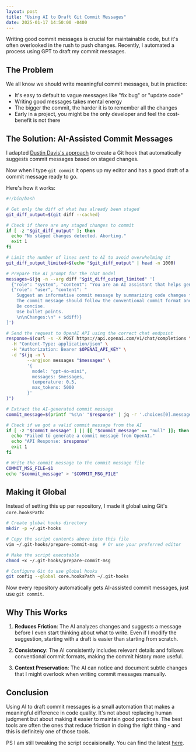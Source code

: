```yaml
---
layout: post
title: "Using AI to Draft Git Commit Messages"
date: 2025-01-17 14:50:00 -0400
---
```


Writing good commit messages is crucial for maintainable code, but it's often overlooked in the rush to push changes.
Recently, I automated a process using GPT to draft my commit messages.

## The Problem

We all know we should write meaningful commit messages, but in practice:

- It's easy to default to vague messages like "fix bug" or "update code"
- Writing good messages takes mental energy
- The bigger the commit, the harder it is to remember all the changes
- Early in a project, you might be the only developer and feel the cost-benefit is not there

## The Solution: AI-Assisted Commit Messages

I adapted [Dustin Davis's approach](https://dustindavis.me/blog/use-ai-to-write-your-git-commit-messages/) to create a Git hook that automatically suggests commit messages based on staged changes.

Now when I type `git commit` it opens up my editor and has a good draft of a commit message ready to go.

Here's how it works:

```bash
#!/bin/bash

# Get only the diff of what has already been staged
git_diff_output=$(git diff --cached)

# Check if there are any staged changes to commit
if [ -z "$git_diff_output" ]; then
  echo "No staged changes detected. Aborting."
  exit 1
fi

# Limit the number of lines sent to AI to avoid overwhelming it
git_diff_output_limited=$(echo "$git_diff_output" | head -n 1000)

# Prepare the AI prompt for the chat model
messages=$(jq -n --arg diff "$git_diff_output_limited" '[
  {"role": "system", "content": "You are an AI assistant that helps generate git commit messages based on code changes."},
  {"role": "user", "content": "
    Suggest an informative commit message by summarizing code changes from the shared command output. 
    The commit message should follow the conventional commit format and provide meaningful context for future readers.
    Be concise.  
    Use bullet points.
    \n\nChanges:\n" + $diff)}
]')

# Send the request to OpenAI API using the correct chat endpoint
response=$(curl -s -X POST https://api.openai.com/v1/chat/completions \
  -H "Content-Type: application/json" \
  -H "Authorization: Bearer $OPENAI_API_KEY" \
  -d "$(jq -n \
        --argjson messages "$messages" \
        '{
          model: "gpt-4o-mini",
          messages: $messages,
          temperature: 0.5,
          max_tokens: 5000
        }'
)")

# Extract the AI-generated commit message
commit_message=$(printf '%s\n' "$response" | jq -r '.choices[0].message.content' | sed 's/^ *//g')

# Check if we got a valid commit message from the AI
if [ -z "$commit_message" ] || [[ "$commit_message" == "null" ]]; then
  echo "Failed to generate a commit message from OpenAI."
  echo "API Response: $response"
  exit 1
fi

# Write the commit message to the commit message file
COMMIT_MSG_FILE=$1
echo "$commit_message" > "$COMMIT_MSG_FILE"

```

## Making it Global

Instead of setting this up per repository, I made it global using Git's `core.hooksPath`:

```bash
# Create global hooks directory
mkdir -p ~/.git-hooks

# Copy the script contents above into this file
vim ~/.git-hooks/prepare-commit-msg  # Or use your preferred editor

# Make the script executable
chmod +x ~/.git-hooks/prepare-commit-msg

# Configure Git to use global hooks
git config --global core.hooksPath ~/.git-hooks
```

Now every repository automatically gets AI-assisted commit messages, just use `git commit`.

## Why This Works

1. **Reduces Friction**: The AI analyzes changes and suggests a message before I even start thinking about what to write. Even if I modify the suggestion, starting with a draft is easier than starting from scratch.

2. **Consistency**: The AI consistently includes relevant details and follows conventional commit formats, making the commit history more useful.

3. **Context Preservation**: The AI can notice and document subtle changes that I might overlook when writing commit messages manually.

## Conclusion

Using AI to draft commit messages is a small automation that makes a meaningful difference in code quality.
It's not about replacing human judgment but about making it easier to maintain good practices.
The best tools are often the ones that reduce friction in doing the right thing - and this is definitely one of those tools.

PS I am still tweaking the script occaisionally. You can find the latest [here](https://github.com/softwaregravy/system_files/blob/master/git_hooks/prepare-commit-msg).
